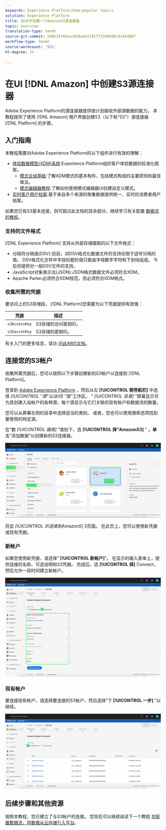 ```yaml
---
keywords: Experience Platform;home;popular topics
solution: Experience Platform
title: 在UI中创建一个AmazonS3源连接器
topic: overview
translation-type: tm+mt
source-git-commit: 598b29f681ac930a4e1781f7f298608c8344d807
workflow-type: tm+mt
source-wordcount: '551'
ht-degree: 1%

---
```



# 在UI [!DNL Amazon] 中创建S3源连接器

Adobe Experience Platform的源连接器提供按计划接收外部源数据的能力。 本教程提供了使用 [!DNL Amazon] 用户界面创建S3（以下称“S3”）源连接器 [!DNL Platform] 的步骤。

## 入门指南

本教程需要对Adobe Experience Platform的以下组件进行有效的理解：

- [体验数据模型(XDM)系统](../../../../../xdm/home.md):Experience Platform组织客户体验数据的标准化框架。
   - [模式合成基础](../../../../../xdm/schema/composition.md):了解XDM模式的基本构件，包括模式构成的主要原则和最佳做法。
   - [模式编辑器教程](../../../../../xdm/tutorials/create-schema-ui.md):了解如何使用模式编辑器UI创建自定义模式。
- [实时客户用户档案](../../../../../profile/home.md):基于来自多个来源的聚集数据提供统一、实时的消费者用户档案。

如果您已有S3基本连接，则可跳过此文档的其余部分，继续学习有关配置 [数据流的教程](../../dataflow/batch/cloud-storage.md)。

### 支持的文件格式

[!DNL Experience Platform] 支持从外部存储摄取的以下文件格式：

- 分隔符分隔值(DSV):目前，对DSV格式化数据文件的支持仅限于逗号分隔的值。 DSV格式化文件中字段标题的值只能由字母数字字符和下划线组成。 今后将提供对一般DSV文件的支持。
- JavaScript对象表示法(JSON):JSON格式数据文件必须符合XDM。
- Apache Parke:必须符合XDM规范，但必须符合XDM格式。

### 收集所需的凭据

要访问上的S3存储段， [!DNL Platform]您需要为以下凭据提供有效值：

| 凭据 | 描述 |
| ---------- | ----------- |
| `s3AccessKey` | S3存储的访问密钥ID。 |
| `s3SecretKey` | S3存储的密钥ID。 |

有关入门的更多信息，请访 [问此AWS文档](https://aws.amazon.com/blogs/security/wheres-my-secret-access-key/)。

## 连接您的S3帐户

收集所需凭据后，您可以按照以下步骤创建新的S3帐户以连接到 [!DNL Platform]。

登录到 [Adobe Experience Platform](https://platform.adobe.com) ，然后从左 **[!UICONTROL 侧导航栏]** 中选择 *[!UICONTROL “源”以访问]* “源”工作区。 “ *[!UICONTROL 目录]* ”屏幕显示可为其创建入站帐户的各种源，每个源显示与它们关联的现有帐户和数据流的数量。

您可以从屏幕左侧的目录中选择适当的类别。 或者，您也可以使用搜索选项找到要使用的特定源。

在“数 *[!UICONTROL 据库]* ”类别下，选 **[!UICONTROL 择“AmazonS3]** ” **，单** 击“添加数据”以创建新的S3连接器。

![目录](../../../../images/tutorials/create/s3/catalog.png)

将显 *[!UICONTROL 示连接到AmazonS]* 3页面。 在此页上，您可以使用新凭据或现有凭据。

### 新帐户

如果您使用新凭据，请选择“ **[!UICONTROL 新帐户]**”。 在显示的输入表单上，提供连接的名称、可选说明和S3凭据。 完成后，选 **[!UICONTROL 择]** Connect，然后允许一段时间建立新帐户。

![connect](../../../../images/tutorials/create/s3/new.png)

### 现有帐户

要连接现有帐户，请选择要连接的S3帐户，然后选择“下 **[!UICONTROL 一步]** ”以继续。

![现有](../../../../images/tutorials/create/s3/existing.png)

## 后续步骤和其他资源

按照本教程，您已建立了与S3帐户的连接。 您现在可以继续阅读下一个教程 [并配置数据流，将数据从云存储引入平台](../../dataflow/batch/cloud-storage.md)。